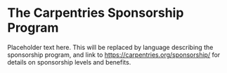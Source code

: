 
# The Carpentries Sponsorship Program

Placeholder text here.  This will be replaced by language describing the sponsorship program, and link to 
https://carpentries.org/sponsorship/ for details on sponsorship levels and benefits.
